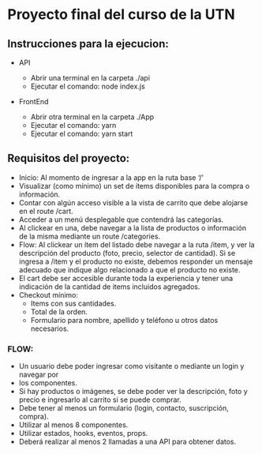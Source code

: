 # Proyecto final del curso de la UTN

## Instrucciones para la ejecucion:

- API

  - Abrir una terminal en la carpeta ./api
  - Ejecutar el comando: node index.js

- FrontEnd
  - Abrir otra terminal en la carpeta ./App
  - Ejecutar el comando: yarn
  - Ejecutar el comando: yarn start

## Requisitos del proyecto:

- Inicio: Al momento de ingresar a la app en la ruta base ‘/’
- Visualizar (como mínimo) un set de ítems disponibles para la compra o
  información.
- Contar con algún acceso visible a la vista de carrito que debe alojarse en
  el route /cart.
- Acceder a un menú desplegable que contendrá las categorías.
- Al clickear en una, debe navegar a la lista de productos o información de
  la misma mediante un route /categories.
- Flow: Al clickear un ítem del listado debe navegar a la ruta /item, y ver la
  descripción del producto (foto, precio, selector de cantidad). Si se ingresa a
  /item y el producto no existe, debemos responder un mensaje adecuado que
  indique algo relacionado a que el producto no existe.
- El cart debe ser accesible durante toda la experiencia y tener una indicación de
  la cantidad de items incluidos agregados.
- Checkout mínimo:
  - Items con sus cantidades.
  - Total de la orden.
  - Formulario para nombre, apellido y teléfono u otros datos necesarios.

### FLOW:

- Un usuario debe poder ingresar como visitante o mediante un login y navegar por
- los componentes.
- Si hay productos o imágenes, se debe poder ver la descripción, foto y precio e
  ingresarlo al carrito si se puede comprar.
- Debe tener al menos un formulario (login, contacto, suscripción, compra).
- Utilizar al menos 8 componentes.
- Utilizar estados, hooks, eventos, props.
- Deberá realizar al menos 2 llamadas a una API para obtener datos.
